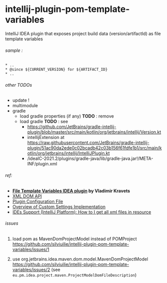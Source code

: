 
# intellij-plugin-pom-template-variables




IntelliJ IDEA plugin that exposes project build data (version/artifactId) as file template variables





###### sample :
 
    * ..
    * @since ${CURRENT_VERSION} for ${ARTIFACT_ID}
    * ..


###### other TODOs 
- update !
- multimodule 
- gradle 
    - load gradle properties (if any) **TODO** : remove
    - load gradle **TODO** : see 
      - https://github.com/JetBrains/gradle-intellij-plugin/blob/master/src/main/kotlin/org/jetbrains/intellij/Version.kt
      - intellijExtension at https://raw.githubusercontent.com/JetBrains/gradle-intellij-plugin/51ac90da2ede0c02bcadb42c03b156f61fdfe1b1/src/main/kotlin/org/jetbrains/intellij/IntelliJPlugin.kt
      - /ideaIC-2021.2/plugins/gradle-java/lib/gradle-java.jar!/META-INF/plugin.xml 



###### ref: 
- **[File Template Variables IDEA plugin](https://github.com/vkravets/FileTemplatesVariable) by Vladimir Kravets**
- [XML DOM API](https://plugins.jetbrains.com/docs/intellij/xml-dom-api.html?from=jetbrains.org)
- [Plugin Configuration File](https://plugins.jetbrains.com/docs/intellij/plugin-configuration-file.html)
- [Overview of Custom Settings Implementation](https://plugins.jetbrains.com/docs/intellij/settings-tutorial.html#the-appsettingsstate-class)
- [ IDEs Support (IntelliJ Platform): How to I get all xml files in resource ](https://intellij-support.jetbrains.com/hc/en-us/community/posts/360010497879-How-to-I-get-all-xml-files-in-resource)

###### issues 
 
1. load pom as MavenDomProjectModel instead of POMProject https://github.com/silviuilie/intellij-plugin-pom-template-variables/issues/1
<!--
2.  / how to load MavenDomProjectModel? 
-->


2. use org.jetbrains.idea.maven.dom.model.MavenDomProjectModel https://github.com/silviuilie/intellij-plugin-pom-template-variables/issues/2 
(see `eu.pm.idea.project.maven.ProjectModelDomFileDescription`) 



 

 

 
